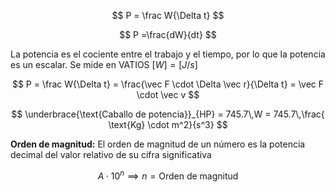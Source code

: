 $$
P = \frac W{\Delta t} 
$$

$$
P =\frac{dW}{dt}
$$

La potencia es el cociente entre el trabajo y el tiempo, por lo que la potencia es un escalar. Se mide en VATIOS $\displaystyle[W] = [J/s]$

$$
P = \frac W{\Delta t} = \frac{\vec F \cdot \Delta \vec r}{\Delta t} = \vec F \cdot \vec v
$$

$$
\underbrace{\text{Caballo de potencia}}_{HP} = 745.7\,W = 745.7\,\frac{ \text{Kg} \cdot m^2}{s^3}
$$

**Orden de magnitud:** El orden de magnitud de un número es la potencia decimal del valor relativo de su cifra significativa

$$
A \cdot 10^n \implies n = \text{Orden de magnitud}
$$
